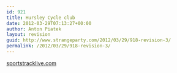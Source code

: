```yaml
---
id: 921
title: Hursley Cycle club
date: 2012-03-29T07:13:27+00:00
author: Anton Piatek
layout: revision
guid: http://www.strangeparty.com/2012/03/29/918-revision-3/
permalink: /2012/03/29/918-revision-3/
---
```

<div id="w1333005075514">
  <a href="http://sportstracklive.com">sportstracklive.com</a>
</div>